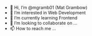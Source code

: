 - 👋 Hi, I’m @mgramb01 (Mat Grambow)
- 👀 I’m interested in Web Development
- 🌱 I’m currently learning Frontend
- 💞️ I’m looking to collaborate on ...
- 📫 How to reach me ...

<!---
mgramb01/mgramb01 is a ✨ special ✨ repository because its `README.md` (this file) appears on your GitHub profile.
You can click the Preview link to take a look at your changes.
--->
